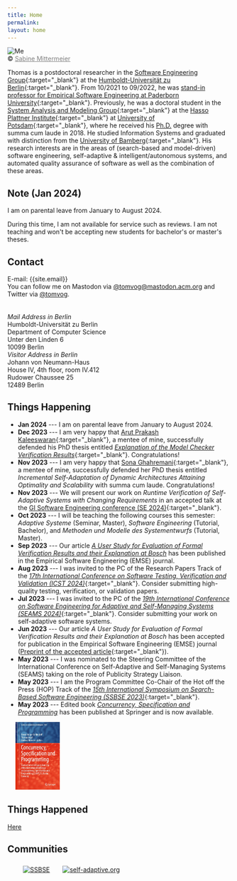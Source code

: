 ```yaml
---
title: Home
permalink:
layout: home
---
```

<div class="pic">
<img src="/assets/img/tom.jpg" alt="Me"/>
<br />&copy; <a href="http://sabine-mittermeier.de" target="_blank" style="color:gray;">Sabine Mittermeier</a>
</div>

Thomas is a postdoctoral researcher in the [Software Engineering Group](https://www.informatik.hu-berlin.de/en/forschung-en/gebiete/se){:target="_blank"} at the [Humboldt-Universität zu Berlin](https://www.hu-berlin.de/en){:target="_blank"}. From 10/2021 to 09/2022, he was [stand-in professor for Empirical Software Engineering at Paderborn University](https://www.uni-paderborn.de/en/person/92621){:target="_blank"}. Previously, he was a doctoral student in the [System Analysis and Modeling Group](https://hpi.de/en/giese/){:target="_blank"} at the [Hasso Plattner Institute](https://hpi.de/en.html){:target="_blank"} at [University of Potsdam](https://www.uni-potsdam.de/en/index.html){:target="_blank"}, where he received his [Ph.D.](publications/phd) degree with summa cum laude in 2018.
He studied Information Systems and graduated with distinction from the [University of Bamberg](https://www.uni-bamberg.de/en/){:target="_blank"}.
His research interests are in the areas of (search-based and model-driven) software engineering, self-adaptive & intelligent/autonomous systems, and automated quality assurance of software as well as the combination of these areas.

## Note (Jan 2024)

I am on parental leave from January to August 2024.

During this time, I am not available for service such as reviews. I am not teaching and won't be accepting new students for bachelor's or master's theses.


## Contact

<section class="vcard">
      E-mail: {{site.email}}  <br />
      You can follow me on Mastodon via <a rel="me" href="https://mastodon.acm.org/@tomvog" target="_blank">@tomvog@mastodon.acm.org</a> and Twitter via <a href="https://twitter.com/tomvog" target="_blank">@tomvog</a>.
      <br />
    <br /><br class="mobile-break">
    <div class="contactleft">
      <em>Mail Address in Berlin</em> <br />
      Humboldt-Universität zu Berlin <br />
      Department of Computer Science <br />
      Unter den Linden 6 <br />
      10099 Berlin
    </div>
    <div class="contactright">
      <em>Visitor Address in Berlin</em> <br />
      Johann von Neumann-Haus <br />
      House IV, 4th floor, room IV.412 <br />
      Rudower Chaussee 25 <br />
      12489 Berlin
    </div>
</section>


<!--
## Calls



<BR />


<section class="vcard" style="margin-top: 25px;">
<div style="width: 100%;">
<a href="pastcalls.html">Past Calls</a>
</div>
</section>
-->

## Things Happening

* __Jan 2024__ --- I am on parental leave from January to August 2024.
* __Dec 2023__ --- I am very happy that [Arut Prakash Kaleeswaran](https://de.linkedin.com/in/arutkaleeswaran){:target="_blank"}, a mentee of mine, successfully defended his PhD thesis entitled [_Explanation of the Model Checker Verification Results_](http://dx.doi.org/10.18452/27907){:target="_blank"}. Congratulations!
* __Nov 2023__ --- I am very happy that [Sona Ghahremani](https://hpi.de/giese/people/sona-ghahremani.html){:target="_blank"}, a mentee of mine, successfully defended her PhD thesis entitled _Incremental Self-Adaptation of Dynamic Architectures Attaining Optimality and Scalability_ with summa cum laude. Congratulations!
* __Nov 2023__ --- We will present our work on _Runtime Verification of Self-Adaptive Systems with Changing Requirements_ in an accepted talk at the [GI Software Engineering conference (SE 2024)](https://se2024.se.jku.at/){:target="_blank"}.
* __Oct 2023__ --- I will be teaching the following courses this semester: _Adaptive Systeme_ (Seminar, Master), _Software Engineering_ (Tutorial, Bachelor), and _Methoden und Modelle des Systementwurfs_ (Tutorial, Master).
* __Sep 2023__ --- Our article [_A User Study for Evaluation of Formal Verification Results and their Explanation at Bosch_](publications/2023-EMSE) has been published in the Empirical Software Engineering (EMSE) journal.
* __Aug 2023__ --- I was invited to the PC of the Research Papers Track of the [_17th International Conference on Software Testing, Verification and Validation (ICST 2024)_](https://conf.researchr.org/home/icst-2024){:target="_blank"}. Consider submitting high-quality testing, verification, or validation papers.
* __Jul 2023__ --- I was invited to the PC of the [_19th International Conference on Software Engineering for Adaptive and Self-Managing Systems (SEAMS 2024)_](https://conf.researchr.org/home/seams-2024){:target="_blank"}. Consider submitting your work on self-adaptive software systems.
* __Jun 2023__ --- Our article _A User Study for Evaluation of Formal Verification Results and their Explanation at Bosch_ has been accepted for publication in the Empirical Software Engineering (EMSE) journal ([Preprint of the accepted article](https://doi.org/10.48550/arXiv.2304.08950){:target="_blank"}).
* __May 2023__ --- I was nominated to the Steering Committee of the International Conference on Self-Adaptive and Self-Managing Systems (SEAMS) taking on the role of Publicity Strategy Liaison.
* __May 2023__ --- I am the Program Committee Co-Chair of the Hot off the Press (HOP) Track of the [_15th International Symposium on Search-Based Software Engineering (SSBSE 2023)_](https://conf.researchr.org/home/ssbse-2023){:target="_blank"}.
* __May 2023__ --- Edited book [_Concurrency, Specification and Programming_](publications/2023-CS&P-BOOK) has been published at Springer and is now available.

<a href="publications/2023-CS&P-BOOK"><img src="/assets/img/2023-CSP-BOOK-Cover.webp" alt="Cover of the book entitled Concurrency, Specification and Programming" style="width: 20%; margin-top: 0em; margin-left: 1.25em;"/></a>

## Things Happened
[Here](pastnews)

<!--
<div class="blog">
    <ul>
        {% for post in site.posts %}
        <li>
            <span class="date">{{ post.date | date: '%Y %b %d' }}</span> - <a href="{{ post.url }}">{{ post.title }}</a>
        </li>
        {% endfor %}
    </ul>
</div>
-->

## Communities

<section class="vcard" style="margin-left:35px;margin-top:25px;"><div>
 <a href="https://ssbse.info/" target="_blank"><img src="/assets/img/ssbse.png" alt="SSBSE" style="width: 100px; margin-right: 25px;"/></a>
 <a href="http://www.self-adaptive.org" target="_blank"><img src="/assets/img/selfadaptive.png" alt="self-adaptive.org" style="width: 300px; margin-right: 25px;"/></a>

<br />
</div></section>
